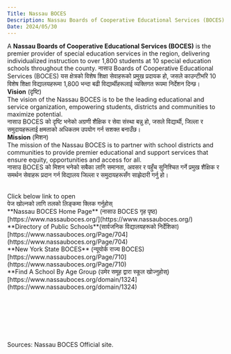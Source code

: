 ```yaml
---
Title: Nassau BOCES
Description: Nassau Boards of Cooperative Educational Services (BOCES)
Date: 2024/05/30
---
```


A **Nassau Boards of Cooperative Educational Services (BOCES)** is the premier provider of special education services in the region, delivering individualized instruction to over 1,800 students at 10 special education schools throughout the county. 
नासाउ Boards of Cooperative Educational Services (BOCES) यस क्षेत्रको विशेष शिक्षा सेवाहरूको प्रमुख प्रदायक हो, जसले काउन्टीभरि 10 विशेष शिक्षा विद्यालयहरूमा 1,800 भन्दा बढी विद्यार्थीहरूलाई व्यक्तिगत रूपमा निर्देशन दिन्छ।
<br/>
**Vision** (दृष्टि)<br/>
The vision of the Nassau BOCES is to be the leading educational and service organization, empowering students, districts and communities to maximize potential.<br/>
नासाउ BOCES को दृष्टि भनेको अग्रणी शैक्षिक र सेवा संस्था बन्नु हो, जसले विद्यार्थी, जिल्ला र समुदायहरूलाई क्षमताको अधिकतम उपयोग गर्न सशक्त बनाउँछ।
<br/>
**Mission** (मिशन)<br/>
The mission of the Nassau BOCES is to partner with school districts and communities to provide premier educational and support services that ensure equity, opportunities and access for all.<br/>
नासाउ BOCES को मिशन भनेको सबैका लागि समानता, अवसर र पहुँच सुनिश्चित गर्ने प्रमुख शैक्षिक र समर्थन सेवाहरू प्रदान गर्न विद्यालय जिल्ला र समुदायहरूसँग साझेदारी गर्नु हो।

<br/>
Click below link to open<br/>पेज खोल्नको लागि तलको लिङ्कमा क्लिक गर्नुहोस्
<br/>
**Nassau BOCES Home Page** (नासाउ BOCES गृह पृष्ठ)<br/>
[https://www.nassauboces.org/](https://www.nassauboces.org/)
<br/>
**Directory of Public Schools**(सार्वजनिक विद्यालयहरूको निर्देशिका)<br/>
[https://www.nassauboces.org/Page/704](https://www.nassauboces.org/Page/704)
<br/>
**New York State BOCES** (न्यूयोर्क राज्य BOCES)<br/>
[https://www.nassauboces.org/Page/710](https://www.nassauboces.org/Page/710)
<br/>
**Find A School By Age Group (उमेर समूह द्वारा स्कूल खोज्नुहोस्)<br/>
[https://www.nassauboces.org/domain/1324](https://www.nassauboces.org/domain/1324)

<br/><br/><br/><br/><br/><br/>Sources: Nassau BOCES Official site.